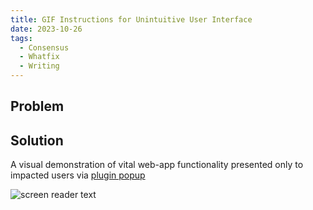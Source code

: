 ```yaml
---
title: GIF Instructions for Unintuitive User Interface
date: 2023-10-26
tags:
  - Consensus
  - Whatfix
  - Writing
---
```


## Problem

## Solution

A visual demonstration of vital web-app functionality presented only to impacted users via [plugin popup](https://drive.google.com/file/d/1M6-qfvQiQeJNT44Zo1Nrqeso4fRUjaZT/view?usp=sharing)

![screen reader text](jSignGIF.gif "caption")

<!--more-->
